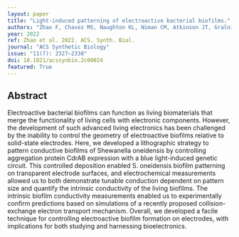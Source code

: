 ```yaml
---
layout: paper
title: "Light-induced patterning of electroactive bacterial biofilms."
authors: "Zhao F, Chavez MS, Naughton KL, Niman CM, Atkinson JT, Gralnick JA, El-Naggar MY, and Boedicker JQ"
year: 2022
ref: Zhao et al. 2022. ACS. Synth. Biol.
journal: "ACS Synthetic Biology"
issue: "11(7): 2327–2338"
doi: 10.1021/acssynbio.2c00024
featured: True
---
```


## Abstract

Electroactive bacterial biofilms can function as living biomaterials that merge the functionality of living cells with electronic components. However, the development of such advanced living electronics has been challenged by the inability to control the geometry of electroactive biofilms relative to solid-state electrodes. Here, we developed a lithographic strategy to pattern conductive biofilms of Shewanella oneidensis by controlling aggregation protein CdrAB expression with a blue light-induced genetic circuit. This controlled deposition enabled S. oneidensis biofilm patterning on transparent electrode surfaces, and electrochemical measurements allowed us to both demonstrate tunable conduction dependent on pattern size and quantify the intrinsic conductivity of the living biofilms. The intrinsic biofilm conductivity measurements enabled us to experimentally confirm predictions based on simulations of a recently proposed collision-exchange electron transport mechanism. Overall, we developed a facile technique for controlling electroactive biofilm formation on electrodes, with implications for both studying and harnessing bioelectronics.